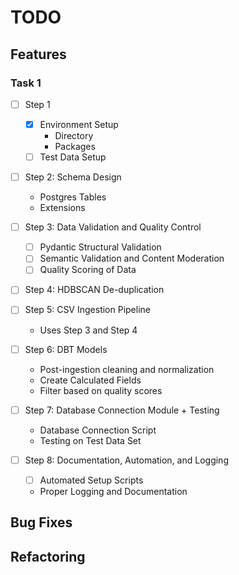 # TODO

## Features
### Task 1
- [ ] Step 1
  - [x] Environment Setup
    - Directory
    - Packages 
  - [ ] Test Data Setup

- [ ] Step 2: Schema Design
  - Postgres Tables
  - Extensions

- [ ] Step 3: Data Validation and Quality Control
  - [ ] Pydantic Structural Validation
  - [ ] Semantic Validation and Content Moderation
  - [ ] Quality Scoring of Data

- [ ] Step 4: HDBSCAN De-duplication

- [ ] Step 5: CSV Ingestion Pipeline
  - Uses Step 3 and Step 4

- [ ] Step 6: DBT Models
  - Post-ingestion cleaning and normalization
  - Create Calculated Fields
  - Filter based on quality scores

- [ ] Step 7: Database Connection Module + Testing
  - Database Connection Script
  - Testing on Test Data Set

- [ ] Step 8: Documentation, Automation, and Logging
  - [ ] Automated Setup Scripts
  - Proper Logging and Documentation

## Bug Fixes

## Refactoring
